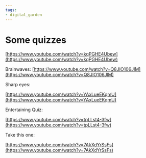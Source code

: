 ```yaml
---
tags: 
- digital_garden
---
```

# Some quizzes
[https://www.youtube.com/watch?v=kqPGHE4Ubew](https://www.youtube.com/watch?v=kqPGHE4Ubew)

  

Brainwaves: [https://www.youtube.com/watch?v=Q8JIO106JlM](https://www.youtube.com/watch?v=Q8JIO106JlM)

  

Sharp eyes:

[https://www.youtube.com/watch?v=YAxLueEKqmU](https://www.youtube.com/watch?v=YAxLueEKqmU)

  

  

Entertaining Quiz:

[https://www.youtube.com/watch?v=tpLLst4-3fw](https://www.youtube.com/watch?v=tpLLst4-3fw)

  

  

Take this one: 

[https://www.youtube.com/watch?v=7AkXdYrSsFs](https://www.youtube.com/watch?v=7AkXdYrSsFs)